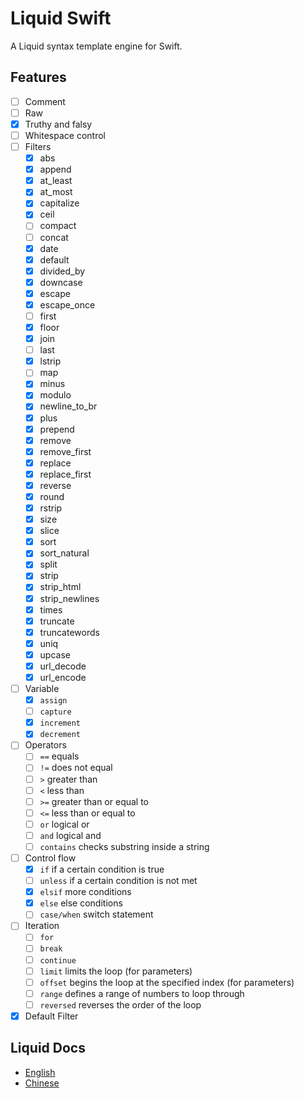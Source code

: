 # Liquid Swift

A Liquid syntax template engine for Swift.

## Features

- [ ] Comment
- [ ] Raw
- [x] Truthy and falsy
- [ ] Whitespace control
- [ ] Filters
  - [x] abs
  - [x] append
  - [x] at_least
  - [x] at_most
  - [x] capitalize
  - [x] ceil
  - [ ] compact
  - [ ] concat
  - [x] date
  - [x] default
  - [x] divided_by
  - [x] downcase
  - [x] escape
  - [x] escape_once
  - [ ] first
  - [x] floor
  - [x] join
  - [ ] last
  - [x] lstrip
  - [ ] map
  - [x] minus
  - [x] modulo
  - [x] newline_to_br
  - [x] plus
  - [x] prepend
  - [x] remove
  - [x] remove_first
  - [x] replace
  - [x] replace_first
  - [x] reverse
  - [x] round
  - [x] rstrip
  - [x] size
  - [x] slice
  - [x] sort
  - [x] sort_natural
  - [x] split
  - [x] strip
  - [x] strip_html
  - [x] strip_newlines
  - [x] times
  - [x] truncate
  - [x] truncatewords
  - [x] uniq
  - [x] upcase
  - [x] url_decode
  - [x] url_encode
- [ ] Variable
  - [x] `assign`
  - [ ] `capture`
  - [x] `increment`
  - [x] `decrement`
- [ ] Operators
  - [ ] `==` equals
  - [ ] `!=` does not equal
  - [ ] `>` greater than
  - [ ] `<` less than
  - [ ] `>=` greater than or equal to
  - [ ] `<=` less than or equal to
  - [ ] `or` logical or
  - [ ] `and` logical and
  - [ ] `contains` checks substring inside a string
- [ ] Control flow
  - [x] `if` if a certain condition is true
  - [ ] `unless` if a certain condition is not met
  - [x] `elsif` more conditions
  - [x] `else` else conditions
  - [ ] `case/when` switch statement
- [ ] Iteration
  - [ ] `for`
  - [ ] `break`
  - [ ] `continue`
  - [ ] `limit` limits the loop (for parameters)
  - [ ] `offset` begins the loop at the specified index (for parameters)
  - [ ] `range` defines a range of numbers to loop through
  - [ ] `reversed` reverses the order of the loop
- [x] Default Filter

## Liquid Docs

- [English](https://shopify.github.io/liquid/)
- [Chinese](https://liquid.bootcss.com/)
